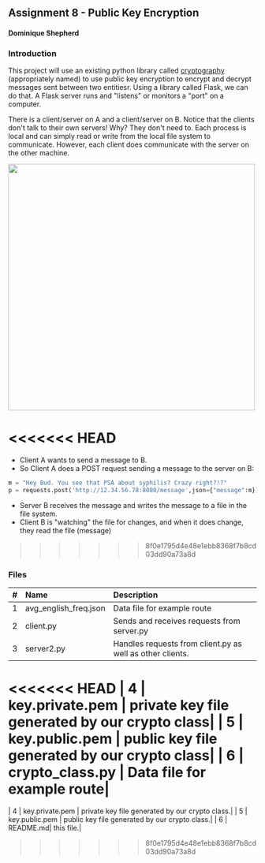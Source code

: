 ## Assignment 8 - Public Key Encryption
#### Dominique Shepherd

### Introduction

This project will use an existing python library called [cryptography](https://cryptography.io/en/latest/index.html) (appropriately named) to use public key encryption to encrypt and decrypt messages sent between two entitiesr. Using a library called Flask, we can do that. A Flask server runs and "listens" or monitors a "port" on a computer. 


There is a client/server on A and a client/server on B. Notice that the clients don't talk to their own servers! Why? They don't need to. Each process is local and can simply read or write from the local file system to communicate. However, each client does communicate with the server on the other machine. 

<img src="https://cs.msutexas.edu/~griffin/zcloud/zcloud-files/client_server_crypto_2020_2.png" width="500">


<<<<<<< HEAD
=======
- Client A wants to send a message to B.
- So Client A does a POST request sending a message to the server on B:
  
```python
m = "Hey Bud. You see that PSA about syphilis? Crazy right?!?"
p = requests.post('http://12.34.56.78:8080/message',json={"message":m})
```
- Server B receives the message and writes the message to a file in the file system. 
- Client B is "watching" the file for changes, and when it does change, they read the file (message)



>>>>>>> 8f0e1795d4e48e1ebb8368f7b8cd03dd90a73a8d

### Files 

|   #   | Name                               | Description      |
| :---: | :--------------------------------- | :--------------- |
|   1   | avg_english_freq.json | Data file for example route|
|   2   | client.py | Sends and receives requests from server.py|
|   3  | server2.py | Handles requests from client.py as well as other clients.|
<<<<<<< HEAD
|   4  | key.private.pem | private key file generated by our crypto class|
|   5  | key.public.pem | public key file generated by our crypto class|
|   6  | crypto_class.py | Data file for example route|
=======
|   4  | key.private.pem | private key file generated by our crypto class.|
|   5  | key.public.pem | public key file generated by our crypto class.|
|   6   | README.md| this file.|
>>>>>>> 8f0e1795d4e48e1ebb8368f7b8cd03dd90a73a8d
